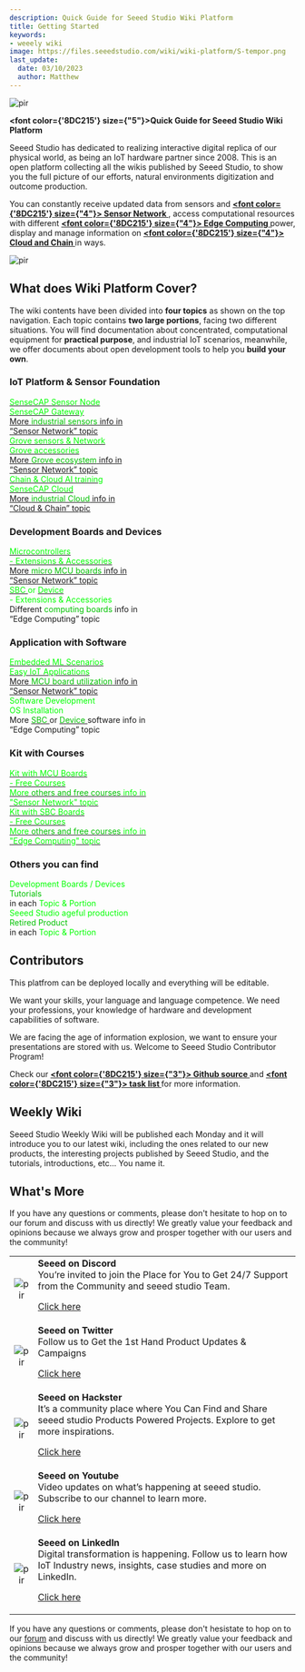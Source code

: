 ```yaml
---
description: Quick Guide for Seeed Studio Wiki Platform
title: Getting Started
keywords:
- weeely wiki
image: https://files.seeedstudio.com/wiki/wiki-platform/S-tempor.png
last_update:
  date: 03/10/2023
  author: Matthew
---
```


<p style={{textAlign: 'center'}}><img src="https://files.seeedstudio.com/wiki/seeed_logo/Wiki_Platform_GT_Logo.jpg" alt="pir" width={1000} height="auto" /></p>

<strong><font color={'8DC215'} size={"5"}>Quick Guide for Seeed Studio Wiki Platform</font></strong>

Seeed Studio has dedicated to realizing interactive digital replica of our physical world, as being an IoT hardware partner since 2008. This is an open platform collecting all the wikis published by Seeed Studio, to show you the full picture of our efforts, natural environments digitization and outcome production.

You can constantly receive updated data from sensors and <strong><a href="/Sensor_Network"><span><font color={'8DC215'} size={"4"}>  Sensor Network </font></span></a></strong>, access computational resources with different <strong><a href="/Edge_Computing"><span><font color={'8DC215'} size={"4"}>  Edge Computing </font></span></a></strong> power, display and manage information on <strong><a href="/CloudnChain"><span><font color={'8DC215'} size={"4"}>  Cloud and Chain </font></span></a></strong> in ways.

<!-- We here also present you our current accomplishments and <strong><a href="/Solutions"><span><font color={'8DC215'} size={"4"}>  Solution </font></span></a></strong> and we are looking for your contributions. -->

<p style={{textAlign: 'center'}}><img src="https://files.seeedstudio.com/wiki/New_Wiki_Platform/example/showcase2.png" alt="pir" width={1000} height="auto" /></p>

## What does Wiki Platform Cover?

The wiki contents have been divided into **four topics** as shown on the top navigation. Each topic contains **two large portions**, facing two different situations. You will find documentation about concentrated, computational equipment for **practical purpose**, and industrial IoT scenarios, meanwhile, we offer documents about open development tools to help you **build your own**.

### IoT Platform & Sensor Foundation

 <div class="start_card_container">
    <a class="start_card_item" href="/Sensor_Network#industrial-iot---specialized">
        <div class="start_card_wrapper">
            <div class="start_card_title" style={{textAlign: 'center'}}><font color={'FFFFFF'} size={"5"}>SenseCAP Sensor Node</font></div>
            <div class="start_card_title" style={{textAlign: 'center'}}><font color={'FFFFFF'} size={"5"}>SenseCAP Gateway</font></div>
            <div class="start_card_content" style={{textAlign: 'center'}}>More <font color={'8DC215'} size={"3"}>industrial sensors</font> info in</div>
            <div class="start_card_content" style={{textAlign: 'center'}}>“Sensor Network” topic</div>
        </div>
    </a>
        <a class="start_card_item" href="/Sensor_Network#easy-iot---build-your-own">
        <div class="start_card_wrapper">
            <div class="start_card_title" style={{textAlign: 'center'}}><font color={'FFFFFF'} size={"5"}>Grove sensors & Network</font></div>
            <div class="start_card_title" style={{textAlign: 'center'}}><font color={'FFFFFF'} size={"5"}>Grove accessories</font></div>
            <div class="start_card_content" style={{textAlign: 'center'}}>More <font color={'8DC215'} size={"3"}>Grove ecosystem</font> info in</div>
            <div class="start_card_content" style={{textAlign: 'center'}}>“Sensor Network” topic</div>
        </div>
    </a>
  </div>

 <div class="start_card_container">
<a class="start_card_item" href="/CloudnChain">
        <div class="start_card_wrapper">
            <div class="start_card_title" style={{textAlign: 'center'}}><font color={'FFFFFF'} size={"5"}>Chain & Cloud AI training</font></div>
            <div class="start_card_title" style={{textAlign: 'center'}}><font color={'FFFFFF'} size={"5"}>SenseCAP Cloud</font></div>
            <div class="start_card_content" style={{textAlign: 'center'}}>More <font color={'8DC215'} size={"3"}>industrial Cloud</font> info in</div>
            <div class="start_card_content" style={{textAlign: 'center'}}>“Cloud & Chain” topic</div>
        </div>
    </a>

<!-- <a class="start_card_item" href="/Solutions">
        <div class="start_card_wrapper">
            <div class="start_card_title" style={{textAlign: 'center'}}><font color={'FFFFFF'} size={"7"}>Solutions</font></div>
            <div class="start_card_content" style={{textAlign: 'center'}}>More <font color={'8DC215'} size={"3"}>industrial IoT</font> info in
</div>
            <div class="start_card_content" style={{textAlign: 'center'}}>“solution” topic
</div>
        </div>
    </a> -->
  </div>

### Development Boards and Devices

 <div class="start_card_container">
    <a class="start_card_item" href="/Sensor_Network#microcontrollers---">
        <div class="start_card_wrapper">
            <div class="start_card_title" style={{textAlign: 'center'}}><font color={'FFFFFF'} size={"6"}>Microcontrollers</font></div>
            <div class="start_card_title" style={{textAlign: 'center'}}><font color={'FFFFFF'} size={"3"}>- Extensions & Accessories</font></div>
            <div class="start_card_content" style={{textAlign: 'center'}}>More <font color={'8DC215'} size={"3"}>micro MCU boards</font> info in</div>
            <div class="start_card_content" style={{textAlign: 'center'}}>“Sensor Network” topic</div>
        </div>
    </a>
        <a class="start_card_item">
        <div class="start_card_wrapper">
            <div class="start_card_title" style={{textAlign: 'center'}}>
            <a href="Edge_Computing#single-board-computer---"><span><font color={'FFFFFF'} size={"6"}>  SBC </font></span></a>
            <a><span><font color={'FFFFFF'} size={"5"}>  or </font></span></a>
            <a href="Edge_Computing#device---"><span><font color={'FFFFFF'} size={"6"}>  Device </font></span></a>
            </div>
            <div class="start_card_title" style={{textAlign: 'center'}}><font color={'FFFFFF'} size={"3"}>- Extensions & Accessories</font></div>
            <div class="start_card_content" style={{textAlign: 'center'}}>Different <font color={'8DC215'} size={"3"}>computing boards</font> info in</div>
            <div class="start_card_content" style={{textAlign: 'center'}}>“Edge Computing” topic</div>
        </div>
    </a>
  </div>

### Application with Software

 <div class="start_card_container">
    <a class="start_card_item" href="/Sensor_Network#application---">
        <div class="start_card_wrapper">
            <div class="start_card_title" style={{textAlign: 'center'}}><font color={'FFFFFF'} size={"5"}>Embedded ML Scenarios</font></div>
            <div class="start_card_title" style={{textAlign: 'center'}}><font color={'FFFFFF'} size={"5"}>Easy IoT Applications</font></div>
            <div class="start_card_content" style={{textAlign: 'center'}}>More <font color={'8DC215'} size={"3"}>MCU board utilization</font> info in</div>
            <div class="start_card_content" style={{textAlign: 'center'}}>“Sensor Network” topic</div>
        </div>
    </a>
    <a class="start_card_item" style={{textAlign: 'center'}}>
        <div class="start_card_wrapper">
            <div class="start_card_title" style={{textAlign: 'center'}}><font color={'FFFFFF'} size={"5"}>Software Development</font></div>
            <div class="start_card_title" style={{textAlign: 'center'}}><font color={'FFFFFF'} size={"5"}>OS Installation</font></div>
            More <a href="/Edge_Computing#application--software----1"><span><font color={'8DC215'} size={"3"}> SBC </font></span></a>
            or
            <a href="/Edge_Computing#application--software---"><span><font color={'8DC215'} size={"3"}> Device </font></span></a> software info in
            <div class="start_card_content" style={{textAlign: 'center'}}> “Edge Computing” topic</div>
        </div>
    </a>
  </div>

### Kit with Courses

 <div class="start_card_container">
    <a class="start_card_item" href="/Sensor_Network#kit-with-courses---">
        <div class="start_card_wrapper">
            <div class="start_card_title" style={{textAlign: 'center'}}><font color={'FFFFFF'} size={"5"}>Kit with MCU Boards</font></div>
            <div class="start_card_title" style={{textAlign: 'center'}}><font color={'FFFFFF'} size={"4"}>- Free Courses</font></div>
            <div class="start_card_title" style={{textAlign: 'center'}}><font color={'FFFFFF'} size={"3"}>More <font color={'8DC215'} size={"3"}>others and free courses</font> info in</font></div>
            <div class="start_card_title" style={{textAlign: 'center'}}><font color={'FFFFFF'} size={"4"}>"Sensor Network" topic</font></div>
        </div>
    </a>
    <a class="start_card_item" href="/Edge_Computing#kit-with-courses---">
        <div class="start_card_wrapper">
            <div class="start_card_title" style={{textAlign: 'center'}}><font color={'FFFFFF'} size={"5"}>Kit with SBC Boards</font></div>
            <div class="start_card_title" style={{textAlign: 'center'}}><font color={'FFFFFF'} size={"4"}>- Free Courses</font></div>
            <div class="start_card_title" style={{textAlign: 'center'}}><font color={'FFFFFF'} size={"3"}>More <font color={'8DC215'} size={"3"}>others and free courses</font> info in</font></div>
            <div class="start_card_title" style={{textAlign: 'center'}}><font color={'FFFFFF'} size={"4"}>"Edge Computing" topic</font></div>
        </div>
    </a>
  </div>

### Others you can find

 <div class="start_card_container">
    <a class="start_card_item">
        <div class="start_card_wrapper">
            <div class="start_card_title" style={{textAlign: 'center'}}><font color={'FFFFFF'} size={"4"}> Development Boards / Devices</font></div>
            <div class="start_card_title" style={{textAlign: 'center'}}><font color={'8DC215'} size={"6"}>Tutorials</font></div>
            <div class="start_card_title" style={{textAlign: 'center'}}>in each<font color={'FFFFFF'} size={"5"}> Topic & Portion</font></div>
        </div>
    </a>
    <a class="start_card_item">
        <div class="start_card_wrapper">
            <div class="start_card_title" style={{textAlign: 'center'}}><font color={'FFFFFF'} size={"4"}>Seeed Studio ageful production</font></div>
            <div class="start_card_title" style={{textAlign: 'center'}}><font color={'8DC215'} size={"6"}>Retired Product</font></div>
            <div class="start_card_title" style={{textAlign: 'center'}}>in each<font color={'FFFFFF'} size={"5"}>  Topic & Portion</font></div>
        </div>
    </a>
  </div>

## Contributors

This  platfrom can be deployed locally and everything will be editable.

We want your skills, your language and language competence. We need your professions, your knowledge of hardware and development capabilities of software.

We are facing the age of information explosion, we want to ensure your presentations are stored with us. Welcome to Seeed Studio Contributor Program!

Check our <strong><a href="https://github.com/Seeed-Studio/wiki-documents" target="_blank"><span><font color={'8DC215'} size={"3"}> Github source </font></span></a></strong> and  <strong><a href="https://github.com/Seeed-Studio/wiki-documents/blob/docusaurus-version/TASK.md" target="_blank"><span><font color={'8DC215'} size={"3"}> task list </font></span></a></strong>
for more information.

## Weekly Wiki

Seeed Studio Weekly Wiki will be published each Monday and it will introduce you to our latest wiki, including the ones related to our new products, the interesting projects published by Seeed Studio, and the tutorials, introductions, etc... You name it.

## What's More

If you have any questions or comments, please don't hesitate to hop on to our forum and discuss with us directly! We greatly value your feedback and opinions because we always grow and prosper together with our users and the community!

<table align="center">
  <tbody>
    <tr>
      <td align="center"><p style={{textAlign: 'center'}}><img src="https://files.seeedstudio.com/wiki/IndexWiki/discord1.png" alt="pir" width={100} height="auto" /></p></td>
      <td align="left"><strong>Seeed on Discord</strong><br />You’re invited to join the Place for You to Get 24/7 Support from the Community and seeed studio Team.<p><a href="https://discord.com/invite/QqMgVwHT3X" target="_blank">Click here</a></p></td>
    </tr>
    <tr>
      <td align="center"><p style={{textAlign: 'center'}}><img src="https://files.seeedstudio.com/wiki/IndexWiki/Twitter1.png" alt="pir" width={60} height="auto" /></p></td>
      <td align="left"><strong>Seeed on Twitter</strong><br />Follow us to Get the 1st Hand Product Updates &amp; Campaigns<p><a href="https://twitter.com/seeedstudio" target="_blank">Click here</a></p></td>
    </tr>
    <tr>
      <td align="center"><p style={{textAlign: 'center'}}><img src="https://files.seeedstudio.com/wiki/IndexWiki/hackster1.png" alt="pir" width={200} height="auto" /></p></td>
      <td align="left"><strong>Seeed on Hackster</strong><br />It’s a community place where You Can Find and Share seeed studio Products Powered Projects. Explore to get more inspirations.<p><a href="https://www.hackster.io/seeed" target="_blank">Click here</a></p></td>
    </tr>
    <tr>
      <td align="center"><p style={{textAlign: 'center'}}><img src="https://files.seeedstudio.com/wiki/IndexWiki/YouTube.png" alt="pir" width={300} height="auto" /></p></td>
      <td align="left"><strong>Seeed on Youtube</strong><br />Video updates on what’s happening at seeed studio. Subscribe to our channel to learn more.<p><a href="http://www.youtube.com/c/SeeedStudioSZ" target="_blank">Click here</a></p></td>
    </tr>
    <tr>
      <td align="center"><p style={{textAlign: 'center'}}><img src="https://files.seeedstudio.com/wiki/IndexWiki/LinkedIn_Logo.png" alt="pir" width={300} height="auto" /></p></td>
      <td align="left"><strong>Seeed on LinkedIn</strong><br />Digital transformation is happening. Follow us to learn how IoT Industry news, insights, case studies and more on LinkedIn.<p><a href="https://www.linkedin.com/company/seeedstudio" target="_blank">Click here</a></p></td>
    </tr>
  </tbody></table>

If you have any questions or comments, please don't hesistate to hop on to our [forum](https://forum.seeedstudio.com/latest) and discuss with us directly! We greatly value your feedback and opinions because we always grow and prosper together with our users and the community!
